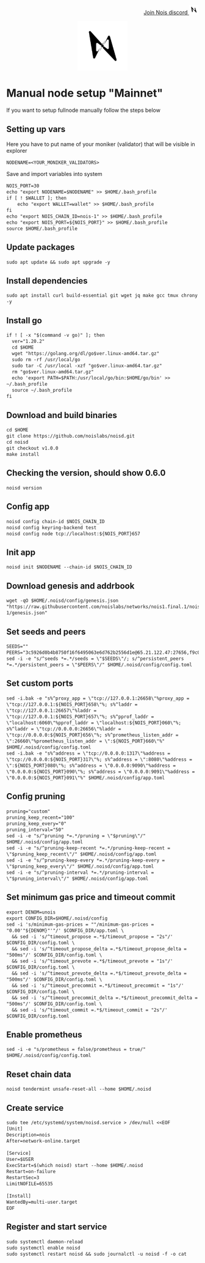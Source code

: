 <p style="font-size:14px" align="right">
<a href="https://discord.gg/fFnQQnhw8z" target="_blank">Join Nois discord <img src="https://github.com/Vitek7373/testnet_manual/blob/main/Nois/noislogo.png" width="25"/></a>
</p>



<p align="center">
  <img height="130" height="auto" src="https://github.com/Vitek7373/testnet_manual/blob/main/Nois/noislogo.png">
</p>

# Manual node setup "Mainnet"
If you want to setup fullnode manually follow the steps below

## Setting up vars
Here you have to put name of your moniker (validator) that will be visible in explorer
```
NODENAME=<YOUR_MONIKER_VALIDATORS>
```

Save and import variables into system
```
NOIS_PORT=30
echo "export NODENAME=$NODENAME" >> $HOME/.bash_profile
if [ ! $WALLET ]; then
	echo "export WALLET=wallet" >> $HOME/.bash_profile
fi
echo "export NOIS_CHAIN_ID=nois-1" >> $HOME/.bash_profile
echo "export NOIS_PORT=${NOIS_PORT}" >> $HOME/.bash_profile
source $HOME/.bash_profile
```

## Update packages
```
sudo apt update && sudo apt upgrade -y
```

## Install dependencies
```
sudo apt install curl build-essential git wget jq make gcc tmux chrony -y
```

## Install go
```
if ! [ -x "$(command -v go)" ]; then
  ver="1.20.2"
  cd $HOME
  wget "https://golang.org/dl/go$ver.linux-amd64.tar.gz"
  sudo rm -rf /usr/local/go
  sudo tar -C /usr/local -xzf "go$ver.linux-amd64.tar.gz"
  rm "go$ver.linux-amd64.tar.gz"
  echo 'export PATH=$PATH:/usr/local/go/bin:$HOME/go/bin' >> ~/.bash_profile
  source ~/.bash_profile
fi
```

## Download and build binaries
```
cd $HOME
git clone https://github.com/noislabs/noisd.git 
cd noisd
git checkout v1.0.0
make install
```
## Checking the version, should show 0.6.0 
```
noisd version
```

## Config app
```
noisd config chain-id $NOIS_CHAIN_ID
noisd config keyring-backend test
noisd config node tcp://localhost:${NOIS_PORT}657
```

## Init app
```
noisd init $NODENAME --chain-id $NOIS_CHAIN_ID
```

## Download genesis and addrbook
```
wget -qO $HOME/.noisd/config/genesis.json "https://raw.githubusercontent.com/noislabs/networks/nois1.final.1/nois-1/genesis.json"
```

## Set seeds and peers
```
SEEDS=""
PEERS="3c5926d0b4b8750f16f6495063e6d762b2556d1e@65.21.122.47:27656,f9c01cefd0f119b29b72c96bd84f37bb9d273874@65.108.6.45:61456,2e1d9305a5be27fc708ea7bc2fade939be1259e6@65.108.82.62:51656,e84cbe410271d84b2968c46881522bd3e9726898@144.76.30.36:15663,08f825cbea77a7e4e23f05d7372e3e6c97dfcca5@65.108.224.156:26656,5c75e139557a96bc660f39c58568b07943922c48@159.148.146.132:26656,91952caf57ac1c26738f069d2e79ca9b539f641d@135.181.198.17:26656,7502abfa0929a2469f10696f6f309c7e7c5555ab@95.217.83.28:17356,5dbe16d3eb7a0d0ef74aacb7c1958af6072d3644@65.108.66.34:27756,871066c94ef32f061f5f3db4d7a6d94b38d73c0f@65.109.92.240:40136,23d7872bdd8b1bf80b52cb20da57b88a4935bc3d@65.109.30.197:22656,1d3861fb38164385d5b98c4cf4e35452bab403cc@149.102.146.216:26656,7e7c9d5a5b575f00f82a960db608284854cf4c4d@85.10.207.188:26656,374615fcb23cfbd30a59a2b904cf675d9b93b7e0@78.46.61.117:01656,ae02b0a36568a1f2be71bd98840aae333d1e3147@51.159.195.168:46656,78c9915ae359907266e0eb713b911bdae21b4876@136.243.103.32:26656,c10bacf94b9a70fa57acfa1aaa4498b84eb4109e@195.201.243.40:17356,b5058b5422c6bdba55eafac46cc23731288f42c8@130.255.170.126:26656,c695f41458b08fe87729beffa513f1c38d20d1db@193.70.33.64:17356,ed0cce5194ebefdf2f4d9301efc9a12101c35aa2@57.128.163.232:26656,9d21af60ad2568ffcb55a0bd0eb03b6cfa2644c5@49.12.120.113:26656,9741a97c632f623cdbbd8a91ef4bd18bfd01059a@5.9.79.121:17656,8cce0e919b1a7c42086a712748c8e84d7d7cd9ac@135.181.155.14:26656,d4db7bb58fda20fdba8b3b752cd5d15d68ec7980@54.91.95.247:26656,0cf59ab91e4a96d6e5427d903644edd18d9421d1@142.132.248.138:26786,763f4cd38f0685616b6657d9a34c1cdbf01ca90c@212.23.222.109:26456,fefa1d14781af7cd0067c3fe14f8c119cc9afadf@38.146.3.180:17356,178c52ade4c56f40110766fee09642513ee12a9c@216.128.134.36:17356,d4f30672ef58f234fd13b503f7ca3d32ffc4e7a2@45.63.104.164:26656,eeb51b9e6c7d6de977e3c6419f3bba78263b4b7e@192.99.32.49:26656,1f11007b46c24a24cdceba685e6c47d783ba2a09@46.4.50.247:51656,891d736102e005c83147af14f7a4819dcb5bccd2@65.21.62.231:19656,b26e5ac4afbadf96ad31ee3aeb5e6557f2894037@65.108.199.222:30656,0371e0701ba6aaf231d147d49cdd67735d64495a@65.109.104.118:60656,ca92abdc4599dd91dd63e689c64c468df5425f2c@95.216.100.99:51656,dac094230205ee1f49b42ac0ace9d95c3578d7e7@88.198.18.88:32656,08db9ae3198ac1e0fe33333dcaec949a274b6d75@95.31.16.222:26656,497dff4750970f8d142c9c61da4acee0e3ff76c4@141.95.155.224:12156"
sed -i -e "s/^seeds *=.*/seeds = \"$SEEDS\"/; s/^persistent_peers *=.*/persistent_peers = \"$PEERS\"/" $HOME/.noisd/config/config.toml
```

## Set custom ports
```
sed -i.bak -e "s%^proxy_app = \"tcp://127.0.0.1:26658\"%proxy_app = \"tcp://127.0.0.1:${NOIS_PORT}658\"%; s%^laddr = \"tcp://127.0.0.1:26657\"%laddr = \"tcp://127.0.0.1:${NOIS_PORT}657\"%; s%^pprof_laddr = \"localhost:6060\"%pprof_laddr = \"localhost:${NOIS_PORT}060\"%; s%^laddr = \"tcp://0.0.0.0:26656\"%laddr = \"tcp://0.0.0.0:${NOIS_PORT}656\"%; s%^prometheus_listen_addr = \":26660\"%prometheus_listen_addr = \":${NOIS_PORT}660\"%" $HOME/.noisd/config/config.toml
sed -i.bak -e "s%^address = \"tcp://0.0.0.0:1317\"%address = \"tcp://0.0.0.0:${NOIS_PORT}317\"%; s%^address = \":8080\"%address = \":${NOIS_PORT}080\"%; s%^address = \"0.0.0.0:9090\"%address = \"0.0.0.0:${NOIS_PORT}090\"%; s%^address = \"0.0.0.0:9091\"%address = \"0.0.0.0:${NOIS_PORT}091\"%" $HOME/.noisd/config/app.toml
```

## Config pruning
```
pruning="custom"
pruning_keep_recent="100"
pruning_keep_every="0"
pruning_interval="50"
sed -i -e "s/^pruning *=.*/pruning = \"$pruning\"/" $HOME/.noisd/config/app.toml
sed -i -e "s/^pruning-keep-recent *=.*/pruning-keep-recent = \"$pruning_keep_recent\"/" $HOME/.noisd/config/app.toml
sed -i -e "s/^pruning-keep-every *=.*/pruning-keep-every = \"$pruning_keep_every\"/" $HOME/.noisd/config/app.toml
sed -i -e "s/^pruning-interval *=.*/pruning-interval = \"$pruning_interval\"/" $HOME/.noisd/config/app.toml
```

## Set minimum gas price and timeout commit
```
export DENOM=unois
export CONFIG_DIR=$HOME/.noisd/config
sed -i 's/minimum-gas-prices = ""/minimum-gas-prices = "0.00'"${DENOM}"'"/' $CONFIG_DIR/app.toml \
  && sed -i 's/^timeout_propose =.*$/timeout_propose = "2s"/' $CONFIG_DIR/config.toml \
  && sed -i 's/^timeout_propose_delta =.*$/timeout_propose_delta = "500ms"/' $CONFIG_DIR/config.toml \
  && sed -i 's/^timeout_prevote =.*$/timeout_prevote = "1s"/' $CONFIG_DIR/config.toml \
  && sed -i 's/^timeout_prevote_delta =.*$/timeout_prevote_delta = "500ms"/' $CONFIG_DIR/config.toml \
  && sed -i 's/^timeout_precommit =.*$/timeout_precommit = "1s"/' $CONFIG_DIR/config.toml \
  && sed -i 's/^timeout_precommit_delta =.*$/timeout_precommit_delta = "500ms"/' $CONFIG_DIR/config.toml \
  && sed -i 's/^timeout_commit =.*$/timeout_commit = "2s"/' $CONFIG_DIR/config.toml
```

## Enable prometheus
```
sed -i -e "s/prometheus = false/prometheus = true/" $HOME/.noisd/config/config.toml
```

## Reset chain data
```
noisd tendermint unsafe-reset-all --home $HOME/.noisd
```

## Create service
```
sudo tee /etc/systemd/system/noisd.service > /dev/null <<EOF
[Unit]
Description=nois
After=network-online.target

[Service]
User=$USER
ExecStart=$(which noisd) start --home $HOME/.noisd
Restart=on-failure
RestartSec=3
LimitNOFILE=65535

[Install]
WantedBy=multi-user.target
EOF
```

## Register and start service
```
sudo systemctl daemon-reload
sudo systemctl enable noisd
sudo systemctl restart noisd && sudo journalctl -u noisd -f -o cat
```
